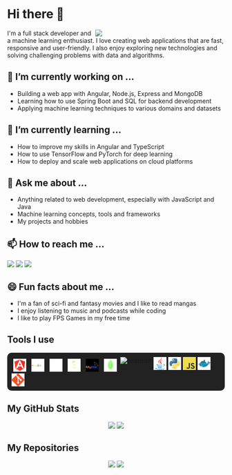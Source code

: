 
<!--
# Hi there 👋

🔭 I’m looking to collaborate on open source projects <br />
🤝 I’m looking for new opportunities and open for any feedback <br />
🌱 I’m currently improving my skill on Backend, Frontend Frameworks and DSA <br />



**TarunUM/TarunUM** is a ✨ _special_ ✨ repository because its `README.md` (this file) appears on your GitHub profile.

Here are some ideas to get you started:

- 🔭 I’m currently working on ...
- 🌱 I’m currently learning ...
- 👯 I’m looking to collaborate on ...
- 🤔 I’m looking for help with ...
- 💬 Ask me about ...
- 📫 How to reach me: ...
- 😄 Pronouns: ...
- ⚡ Fun fact: ...
-->




# Hi there 👋

<img src="https://media3.giphy.com/media/ZAGE7xXDkUtSVFIV4l/giphy.webp?cid=6c09b95267fbe9369dc9bae42a589a1ea3c57342a13380ae&rid=giphy.webp&ct=g" width="300" align="right">

I'm a full stack developer and a machine learning enthusiast. I love creating web applications that are fast, responsive and user-friendly. I also enjoy exploring new technologies and solving challenging problems with data and algorithms.

## 🔭 I’m currently working on ...

- Building a web app with Angular, Node.js, Express and MongoDB
- Learning how to use Spring Boot and SQL for backend development
- Applying machine learning techniques to various domains and datasets

## 🌱 I’m currently learning ...

- How to improve my skills in Angular and TypeScript
- How to use TensorFlow and PyTorch for deep learning
- How to deploy and scale web applications on cloud platforms

## 💬 Ask me about ...

- Anything related to web development, especially with JavaScript and Java
- Machine learning concepts, tools and frameworks
- My projects and hobbies

## 📫 How to reach me ...

<a href="mailto:tarun.8792@gmail.com"><img src="https://img.icons8.com/color/48/000000/gmail-new.png" width="40"/></a>
<a href="https://www.linkedin.com/mwlite/in/tarunmosalagi"><img src="https://img.icons8.com/color/48/000000/linkedin.png" width="40"/></a>
<a href="https://twitter.com/tarun00240781?t=toafDqiDpXigWDLBcBcVdw&s=09"><img src="https://img.icons8.com/color/48/000000/twitter.png" width="40"/></a>

## 😄 Fun facts about me ...

- I'm a fan of sci-fi and fantasy movies and I like to read mangas 
- I enjoy listening to music and podcasts while coding
- I like to play FPS Games in my free time


## Tools I use


<p align="left" style="background-color: #222222; padding: 10px; border-radius: 10px;">
  <img src="https://raw.githubusercontent.com/devicons/devicon/master/icons/angularjs/angularjs-original.svg" alt="angular" width="30" height="30" style="vertical-align:top; margin:4px; filter: brightness(200%);">
  <img src="https://raw.githubusercontent.com/devicons/devicon/master/icons/nodejs/nodejs-original-wordmark.svg" alt="nodejs" width="30" height="30" style="vertical-align:top; margin:4px; filter: brightness(200%);">
  <img src="https://raw.githubusercontent.com/devicons/devicon/master/icons/express/express-original-wordmark.svg" alt="express " width="30" height="30" style="vertical-align:top; margin:4px; filter: brightness(200%);">
  <img src="https://raw.githubusercontent.com/devicons/devicon/master/icons/spring/spring-original-wordmark.svg" alt="spring" width="30" height="30" style="vertical-align:top; margin:4px; filter: brightness(200%);">
  <img src="https://raw.githubusercontent.com/devicons/devicon/master/icons/mysql/mysql-original-wordmark.svg" alt="sql" width="30" height="30" style="vertical-align:top; margin:4px; filter: invert(100%);">
  <img src="https://raw.githubusercontent.com/devicons/devicon/master/icons/mongodb/mongodb-original.svg" alt="mongodb" width="30" height="30" style="vertical-align:top; margin:4px; filter: brightness(200%);">
  <img src="https://www.svgrepo.com/show/354202/postman-icon.svg" alt=postman width=30 height=30 style=vertical-align:top; margin:4px; filter:brightness(200%);>
  <img src=https://raw.githubusercontent.com/devicons/devicon/master/icons/java/java-original.svg alt=java width=30 height=30 style=vertical-align:top; margin:4px; filter:brightness(200%);>
  <img src=https://raw.githubusercontent.com/devicons/devicon/master/icons/python/python-original.svg alt=python width=30 height=30 style=vertical-align:top; margin:4px; filter:brightness(200%);>
  <img src=https://raw.githubusercontent.com/devicons/devicon/master/icons/javascript/javascript-original.svg alt=javascript width=30 height=30 style=vertical-align:top; margin:4px; filter:brightness(200%);>
  <img src="https://raw.githubusercontent.com/devicons/devicon/master/icons/docker/docker-original.svg" alt=docker width=30 height=30 style=vertical-align:top; margin:4px; filter:brightness(200%);>
  <img src="https://raw.githubusercontent.com/devicons/devicon/master/icons/git/git-original.svg" alt=git width=30 height=30 style=vertical-align:top; margin:4px; filter:brightness(200%);>
</p>



## My GitHub Stats

<p align = "center">
  <img src = "https://github-readme-stats.vercel.app/api?username=TarunUM&show_icons=true&theme=radical&line_height=27">
  <img src = "https://github-readme-stats.vercel.app/api/top-langs/?username=TarunUM&hide=css,html&theme=tokyonight">
</p>

## My Repositories

<p align = "center">
  <a href = "https://github.com/TarunUM/NodeJsPractice"><img src = "https://github-readme-stats.vercel.app/api/pin/?username=TarunUM&repo=NodeJsPractice&show_owner=true"></a>
  <a href = "https://github.com/TarunUM/Machine_learning"><img src = "https://github-readme-stats.vercel.app/api/pin/?username=TarunUM&repo=Machine_learning&show_owner=true"></a>
</p>
